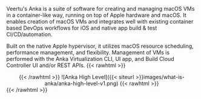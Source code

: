 ---
---

Veertu's Anka is a suite of software for creating and managing macOS VMs in a container-like way, running on top of Apple hardware and macOS. It enables creation of macOS VMs and integrates well with existing container based DevOps workflows for iOS and native app build & test CI/CD/automation.

Built on the native Apple hypervisor, it utilizes macOS resource scheduling, performance management, and flexibility. Management of VMs is performed with the Anka Virtualization CLI, UI app, and Build Cloud Controller UI and/or REST APIs.
{{< rawhtml >}}<center>{{< /rawhtml >}}
![Anka High Level]({{< siteurl >}}images/what-is-anka/anka-high-level-v1.png)
{{< rawhtml >}}</center>{{< /rawhtml >}}

